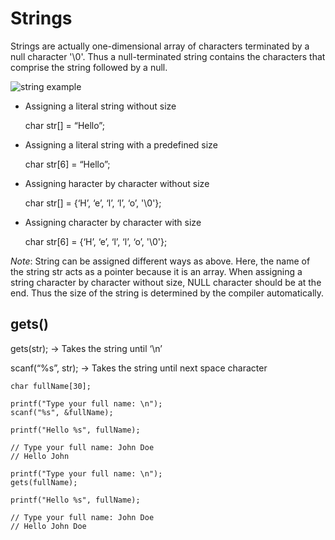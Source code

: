 # Strings

Strings are actually one-dimensional array of characters terminated by a null character '\0'. Thus a null-terminated string contains the characters that comprise the string followed by a null.

![string example](https://www.tutorialspoint.com/cprogramming/images/string_representation.jpg)

* Assigning a literal string without size

    char str[] = “Hello”;

* Assigning a literal string with a predefined size

    char str[6] = “Hello”;  

* Assigning haracter by character without size

    char str[] = {‘H’, ‘e’, ‘l’, ‘l’, ‘o’, '\0'};  

* Assigning character by character with size

    char str[6] = {‘H’, ‘e’, ‘l’, ‘l’, ‘o’, '\0'};

*Note*: String can be assigned different ways as above. Here, the name of the string str acts as a pointer because it is an array.  When assigning a string character by character without size, NULL character should be at the end. Thus the size of the string is determined by the compiler automatically.

## gets()

gets(str); 		->  Takes the string until ‘\n’ 

scanf(“%s”, str);	-> Takes the string until next space character 


    char fullName[30];

    printf("Type your full name: \n");
    scanf("%s", &fullName);

    printf("Hello %s", fullName);

    // Type your full name: John Doe
    // Hello John

    printf("Type your full name: \n");
    gets(fullName);

    printf("Hello %s", fullName);

    // Type your full name: John Doe
    // Hello John Doe
